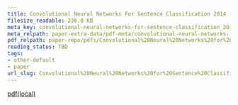 ```yaml
---
title: Convolutional Neural Networks For Sentence Classification 2014
filesize_readable: 236.0 KB
meta_key: convolutional-neural-networks-for-sentence-classification_2014
meta_relpath: paper-extra-data/pdf-meta/convolutional-neural-networks-for-sentence-classification_2014.yaml
pdf_relpath: paper-repo/pdfs/Convolutional%20Neural%20Networks%20for%20Sentence%20Classification_2014.pdf
reading_status: TBD
tags:
- other-default
- paper
url_slug: Convolutional%20Neural%20Networks%20for%20Sentence%20Classification_2014
---
```


[pdf(local)](../../paper-repo/pdfs/Convolutional%20Neural%20Networks%20for%20Sentence%20Classification_2014.pdf)
